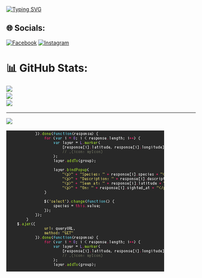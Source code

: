 [![Typing SVG](https://readme-typing-svg.demolab.com?font=Fira+Code&pause=1000&color=F70000&background=13FF00&width=435&lines=%3E+WELCOME+TO+MY+PROFILE+%3C;MY+NAME+%3A+ELYAS)](https://git.io/typing-svg)
## 🌐 Socials:
[![Facebook](https://img.shields.io/badge/Facebook-%231877F2.svg?logo=Facebook&logoColor=white)](https://facebook.com/100041365720938) [![Instagram](https://img.shields.io/badge/Instagram-%23E4405F.svg?logo=Instagram&logoColor=white)](https://instagram.com/mrr_elyas) 
# 📊 GitHub Stats:
![](https://github-readme-stats.vercel.app/api?username=MR-ELYAS&theme=dark&hide_border=false&include_all_commits=false&count_private=false)<br/>
![](https://github-readme-streak-stats.herokuapp.com/?user=MR-ELYAS&theme=dark&hide_border=false)<br/>
![](https://github-readme-stats.vercel.app/api/top-langs/?username=MR-ELYAS&theme=dark&hide_border=false&include_all_commits=false&count_private=false&layout=compact)

---
[![](https://visitcount.itsvg.in/api?id=MR-ELYAS&icon=0&color=0)](https://visitcount.itsvg.in)

<!-- Proudly created with GPRM ( https://gprm.itsvg.in ) -->



![This is an image](https://raw.githubusercontent.com/MRVIVEK-CODER/Decompiler/main/106824690-8dd73a00-66ad-11eb-89e2-53e13ac6f594.gif)


